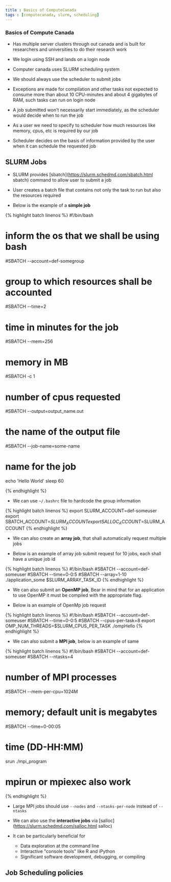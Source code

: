 ```yaml
---
title : Basics of ComputeCanada 
tags : [computecanada, slurm, scheduling]
---
```


### Basics of Compute Canada 

- Has multiple server clusters through out canada and is built for researchers and universities to do their research work 

- We login using SSH and lands on a login node

- Computer canada uses SLURM scheduling system 

- We should always use the scheduler to submit jobs 

- Exceptions are made for compilation and other tasks not expected to consume more than about 10 CPU-minutes and about 4 gigabytes of RAM, such tasks can run on login node

- A job submitted won't necessarily start immediately, as the scheduler would decide when to run the job

- As a user we need to specify to scheduler how much resources like memory, cpus, etc is required by our job 

- Scheduler decides on the basis of information provided by the user when it can schedule the requested job

## SLURM Jobs 

- SLURM provides [sbatch](https://slurm.schedmd.com/sbatch.html sbatch) command to allow user to submit a job 

- User creates a batch file that contains not only the task to run but also the resources required

- Below is the example of a **simple job** 

{% highlight batch linenos %}
#!/bin/bash
# inform the os that we shall be using bash 
#SBATCH --account=def-somegroup  
# group to which resources shall be accounted
#SBATCH --time=2 
# time in minutes for the job 
#SBATCH --mem=256 
# memory in MB
#SBATCH -c 1 
# number of cpus requested
#SBATCH --output=output_name.out 
# the name of the output file 
#SBATCH --job-name=some-name 
# name for the job 

echo 'Hello World'
sleep 60

{% endhighlight %}

- We can use ```~/.bashrc``` file to hardcode the group information 

{% highlight batch linenos %}
export SLURM_ACCOUNT=def-someuser
export SBATCH_ACCOUNT=$SLURM_ACCOUNT
export SALLOC_ACCOUNT=$SLURM_ACCOUNT
{% endhighlight %}

- We can also create an **array job**, that shall automatically request multiple jobs

- Below is an example of array job submit request for 10 jobs, each shall have a unique job id

{% highlight batch linenos %}
#!/bin/bash
#SBATCH --account=def-someuser
#SBATCH --time=0-0:5
#SBATCH --array=1-10
./application_some $SLURM_ARRAY_TASK_ID
{% endhighlight %}

- We can also submit an **OpenMP job**, Bear in mind that for an application to use OpenMP it must be compiled with the appropriate flag. 

- Below is an example of OpenMp job request 

{% highlight batch linenos %}
#!/bin/bash
#SBATCH --account=def-someuser
#SBATCH --time=0-0:5
#SBATCH --cpus-per-task=8
export OMP_NUM_THREADS=$SLURM_CPUS_PER_TASK
./ompHello
{% endhighlight %}

- We can also submit a **MPI job**, below is an example of same 

{% highlight batch linenos %}
#!/bin/bash
#SBATCH --account=def-someuser
#SBATCH --ntasks=4               
# number of MPI processes
#SBATCH --mem-per-cpu=1024M
# memory; default unit is megabytes
#SBATCH --time=0-00:05
# time (DD-HH:MM)
srun ./mpi_program
# mpirun or mpiexec also work
{% endhighlight %}

- Large MPI jobs should use ```--nodes``` and ```--ntasks-per-node``` instead of ```--ntasks```

- We can also use the **interactive jobs** via [salloc](https://slurm.schedmd.com/salloc.html salloc)

- It can be particularly beneficial for
  + Data exploration at the command line
  + Interactive "console tools" like R and iPython
  + Significant software development, debugging, or compiling

## Job Scheduling policies 




